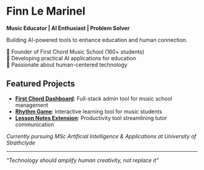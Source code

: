 # Finn Le Marinel
**Music Educator | AI Enthusiast | Problem Solver**

Building AI-powered tools to enhance education and human connection.

🎵 Founder of First Chord Music School (160+ students)  
🤖 Developing practical AI applications for education  
🎯 Passionate about human-centered technology

## Featured Projects
- **[First Chord Dashboard](https://github.com/FirstChord/first-chord-dashbord)**: Full-stack admin tool for music school management
- **[Rhythm Game](https://github.com/FirstChord/simple-rhythm-game)**: Interactive learning tool for music students  
- **[Lesson Notes Extension](https://github.com/FirstChord/enhanced-music-lesson-notes)**: Productivity tool streamlining tutor communication

*Currently pursuing MSc Artificial Intelligence & Applications at University of Strathclyde*

---
*"Technology should amplify human creativity, not replace it"*
